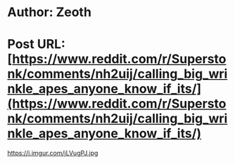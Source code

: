 # Author: Zeoth
# Post URL: [https://www.reddit.com/r/Superstonk/comments/nh2uij/calling_big_wrinkle_apes_anyone_know_if_its/](https://www.reddit.com/r/Superstonk/comments/nh2uij/calling_big_wrinkle_apes_anyone_know_if_its/)


https://i.imgur.com/jLVugPJ.jpg